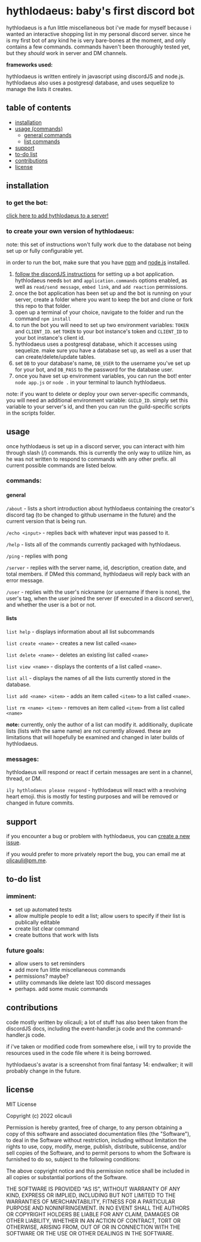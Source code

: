 # hythlodaeus: baby's first discord bot

hythlodaeus is a fun little miscellaneous bot i've made for myself because i wanted an
interactive shopping list in my personal discord server. since he is my first
bot of any kind he is very bare-bones at the moment, and only contains a few 
commands. commands haven't been thoroughly tested yet, but they *should* work
in server and DM channels.

**frameworks used:**

hythlodaeus is written entirely in javascript using discordJS and node.js. hythlodaeus also uses a postgresql database, and uses sequelize to manage the lists it creates.

## table of contents
- [installation](#installation)
- [usage (commands)](#usage)
   * [general commands](#general)
   * [list commands](#lists)
- [support](#support)
- [to-do list](#to-do)
- [contributions](#contributions)
- [license](#license)

## installation

### to get the bot:
[click here to add hythlodaeus to a server!](https://discord.com/api/oauth2/authorize?client_id=930384652714246175&permissions=517544070208&scope=bot%20applications.commands)

### to create your own version of hythlodaeus:

note: this set of instructions won't fully work due to the database not being set up or fully configurable yet.

in order to run the bot, make sure that you have [npm](https://www.npmjs.com/) and [node.js](https://nodejs.org/en/) installed.

1. [follow the discordJS instructions](https://discordjs.guide/preparations/setting-up-a-bot-application.html#creating-your-bot)
   for setting up a bot application. hythlodaeus needs `bot` and `application.commands` options enabled, as well as `read/send message`,
   `embed link`, and `add reaction` permissions.
2. once the bot application has been set up and the bot is running on your server, create a folder 
   where you want to keep the bot and clone or fork this repo to that folder.
3. open up a terminal of your choice, navigate to the folder and run the command `npm install`
4. to run the bot you will need to set up two environment variables: `TOKEN` and `CLIENT_ID`.
   set `TOKEN` to your bot instance's token and `CLIENT_ID` to your bot instance's client id.
5. hythlodaeus uses a postgresql database, which it accesses using sequelize. make sure you have a database set up, as well as a user that can create/delete/update
tables.
6. set `DB` to your database's name, `DB_USER` to the username you've set up for your bot, and `DB_PASS` to the password for the database user.
7. once you have set up environment variables, you can run the bot! enter `node app.js` or `node .` in your terminal 
   to launch hythlodaeus.

note: if you want to delete or deploy your own server-specific commands, you will need an additional environment variable:
`GUILD_ID`. simply set this variable to your server's id, and then you can run the guild-specific scripts in the scripts folder.

## usage

once hythlodaeus is set up in a discord server, you can interact with 
him through slash (/) commands. this is currently the only way to utilize him,
as he was not written to respond to commands with any other prefix.
all current possible commands are listed below.

### commands: 

#### general
`/about` - lists a short introduction about hythlodaeus containing the creator's
         discord tag (to be changed to github username in the future) and the 
         current version that is being run.

`/echo <input>` - replies back with whatever input was passed to it.

`/help` - lists all of the commands currently packaged with hythlodaeus.

`/ping` - replies with pong

`/server` - replies with the server name, id, description, creation date, and total members.
          if DMed this command, hythlodaeus will reply back with an error message.

`/user` - replies with the user's nickname (or username if there is none), the user's tag,
        when the user joined the server (if executed in a discord server), and whether
        the user is a bot or not.

#### lists

`list help` - displays information about all list subcommands

`list create <name>` - creates a new list called `<name>`

`list delete <name>` - deletes an existing list called `<name>`

`list view <name>` - displays the contents of a list called `<name>`.

`list all` - displays the names of all the lists currently stored in the database.

`list add <name> <item>` - adds an item called `<item>` to a list called `<name>`.

`list rm <name> <item>` - removes an item called `<item>` from a list called `<name>`

**note:** currently, only the author of a list can modify it.
additionally, duplicate lists (lists with the same name) are not currently allowed.
these are limitations that will hopefully be examined and changed in later builds of hythlodaeus.

### messages:

hythlodaeus will respond or react if certain messages are sent in a channel, thread, or DM. 

`ily hythlodaeus please respond` - hythlodaeus will react with a revolving heart emoji. this is mostly for 
testing purposes and will be removed or changed in future commits.

## support

if you encounter a bug or problem with hythlodaeus, you can [create a new issue](https://github.com/olicauli/oli-bot/issues).

if you would prefer to more privately report the bug, you can email me at <olicauli@pm.me>.

## to-do list

### imminent:
- set up automated tests
- allow multiple people to edit a list; allow users to specify
   if their list is publically editable
- create list clear command
- create buttons that work with lists

### future goals:

- allow users to set reminders
- add more fun little miscellaneous commands
- permissions? maybe?
- utility commands like delete last 100 discord messages
- perhaps. add some music commands

## contributions

code mostly written by olicauli; a lot of stuff has also been taken from the discordJS docs,
including the event-handler.js code and the command-handler.js code.

if i've taken or modified code from somewhere else, i will try to provide the resources used
in the code file where it is being borrowed.

hythlodaeus's avatar is a screenshot from final fantasy 14: endwalker; it will probably change 
in the future.

## license

MIT License

Copyright (c) 2022 olicauli

Permission is hereby granted, free of charge, to any person obtaining a copy
of this software and associated documentation files (the "Software"), to deal
in the Software without restriction, including without limitation the rights
to use, copy, modify, merge, publish, distribute, sublicense, and/or sell
copies of the Software, and to permit persons to whom the Software is
furnished to do so, subject to the following conditions:

The above copyright notice and this permission notice shall be included in all
copies or substantial portions of the Software.

THE SOFTWARE IS PROVIDED "AS IS", WITHOUT WARRANTY OF ANY KIND, EXPRESS OR
IMPLIED, INCLUDING BUT NOT LIMITED TO THE WARRANTIES OF MERCHANTABILITY,
FITNESS FOR A PARTICULAR PURPOSE AND NONINFRINGEMENT. IN NO EVENT SHALL THE
AUTHORS OR COPYRIGHT HOLDERS BE LIABLE FOR ANY CLAIM, DAMAGES OR OTHER
LIABILITY, WHETHER IN AN ACTION OF CONTRACT, TORT OR OTHERWISE, ARISING FROM,
OUT OF OR IN CONNECTION WITH THE SOFTWARE OR THE USE OR OTHER DEALINGS IN THE
SOFTWARE.
